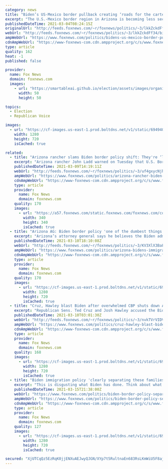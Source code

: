 ```yaml
---
category: news
title: "Biden’s US-Mexico border pullback creating ‘roads for the cartels,’ Arizona sheriff says: report"
excerpt: "The U.S.-Mexico border region in Arizona is becoming less secure since President Biden took office, a sheriff is alleging, according to a report."
publishedDateTime: 2021-03-04T08:24:15Z
originalUrl: "http://feeds.foxnews.com/~r/foxnews/politics/~3/lkkZckdFf34/bidens-us-mexico-border-pullback-creating-roads-for-the-cartels-arizona-sheriff-says-report"
webUrl: "http://feeds.foxnews.com/~r/foxnews/politics/~3/lkkZckdFf34/bidens-us-mexico-border-pullback-creating-roads-for-the-cartels-arizona-sheriff-says-report"
ampWebUrl: "https://www.foxnews.com/politics/bidens-us-mexico-border-pullback-creating-roads-for-the-cartels-arizona-sheriff-says-report.amp"
cdnAmpWebUrl: "https://www-foxnews-com.cdn.ampproject.org/c/s/www.foxnews.com/politics/bidens-us-mexico-border-pullback-creating-roads-for-the-cartels-arizona-sheriff-says-report.amp"
type: article
quality: 162
heat: -1
published: false

provider:
  name: Fox News
  domain: foxnews.com
  images:
    - url: "https://smartableai.github.io/election/assets/images/organizations/foxnews.com-50x50.jpg"
      width: 50
      height: 50

topics:
  - Election
  - Republican Voice

images:
  - url: "https://cf-images.us-east-1.prod.boltdns.net/v1/static/694940094001/393abe21-ee23-4eab-94db-2094b7296c74/7df572df-2db6-487c-a85e-16ff67f07932/1280x720/match/image.jpg"
    width: 1280
    height: 720
    isCached: true

related:
  - title: "Arizona rancher slams Biden border policy shift: They're ‘letting everybody come'"
    excerpt: "Arizona rancher John Ladd warned on Tuesday that U.S. Border Patrol agents and communities are “overwhelmed” by the surge of migrants, who he noted are “busting” into their towns."
    publishedDateTime: 2021-03-09T14:19:11Z
    webUrl: "http://feeds.foxnews.com/~r/foxnews/politics/~3/uf4gxycNjh8/arizona-rancher-biden-administration-letting-everybody-come-border"
    ampWebUrl: "https://www.foxnews.com/politics/arizona-rancher-biden-administration-letting-everybody-come-border.amp"
    cdnAmpWebUrl: "https://www-foxnews-com.cdn.ampproject.org/c/s/www.foxnews.com/politics/arizona-rancher-biden-administration-letting-everybody-come-border.amp"
    type: article
    provider:
      name: Fox News
      domain: foxnews.com
    quality: 170
    images:
      - url: "https://a57.foxnews.com/static.foxnews.com/foxnews.com/content/uploads/2020/10/340/340/Talia-Kaplan.jpg?ve=1&tl=1"
        width: 340
        height: 340
        isCached: true
  - title: "Arizona AG: Biden border policy 'one of the dumbest things' to ever come from DC"
    excerpt: "Arizona’s attorney general says he believes the Biden administration’s immigration policies are “encouraging more illegal immigration.”"
    publishedDateTime: 2021-03-10T18:10:08Z
    webUrl: "http://feeds.foxnews.com/~r/foxnews/politics/~3/KV3XlX3BaF4/arizona-bidens-immigration-rules-humanitarian-crisis-border"
    ampWebUrl: "https://www.foxnews.com/politics/arizona-bidens-immigration-rules-humanitarian-crisis-border.amp"
    cdnAmpWebUrl: "https://www-foxnews-com.cdn.ampproject.org/c/s/www.foxnews.com/politics/arizona-bidens-immigration-rules-humanitarian-crisis-border.amp"
    type: article
    provider:
      name: Fox News
      domain: foxnews.com
    quality: 170
    images:
      - url: "https://cf-images.us-east-1.prod.boltdns.net/v1/static/694940094001/6b1a0334-bb50-4a97-b7a0-3c2e73d3e40b/3fe8caa5-d41c-4211-9300-881be2091f35/1280x720/match/image.jpg"
        width: 1280
        height: 720
        isCached: true
  - title: "Cruz, Hawley blast Biden after overwhelmed CBP shuts down Arizona highway checkpoints"
    excerpt: "Republican Sens. Ted Cruz and Josh Hawley accused the Biden administration on Tuesday of ignoring a crisis at the southern border following revelations that Customs and Border Protection shut down highway checkpoints so that personnel could be redirected to address a surge of migrants."
    publishedDateTime: 2021-03-10T03:01:30Z
    webUrl: "http://feeds.foxnews.com/~r/foxnews/politics/~3/nvkTVrVIDVM/cruz-hawley-blast-biden-overwhelmed-cbp-shuts-down-arizona-highway-checkpoints"
    ampWebUrl: "https://www.foxnews.com/politics/cruz-hawley-blast-biden-overwhelmed-cbp-shuts-down-arizona-highway-checkpoints.amp"
    cdnAmpWebUrl: "https://www-foxnews-com.cdn.ampproject.org/c/s/www.foxnews.com/politics/cruz-hawley-blast-biden-overwhelmed-cbp-shuts-down-arizona-highway-checkpoints.amp"
    type: article
    provider:
      name: Fox News
      domain: foxnews.com
    quality: 168
    images:
      - url: "https://cf-images.us-east-1.prod.boltdns.net/v1/static/694940094001/d331e2c0-e603-4287-94ba-96efe7c9491f/53a1df98-fa59-4b81-b1e0-c4dbfc990098/1280x720/match/image.jpg"
        width: 1280
        height: 720
        isCached: true
  - title: "Biden immigration policy 'clearly separating these families' at border: Sen. Rick Scott"
    excerpt: "This is disgusting what Biden has done. Think about what he’s [the president] doing to individual families, he’s clearly separating these families. They are sending them here because they are hopeful that someday they will get citizenship and then the parents can come."
    publishedDateTime: 2021-03-15T21:38:00Z
    webUrl: "https://www.foxnews.com/politics/biden-border-policy-separating-families-rick-scott"
    ampWebUrl: "https://www.foxnews.com/politics/biden-border-policy-separating-families-rick-scott.amp"
    cdnAmpWebUrl: "https://www-foxnews-com.cdn.ampproject.org/c/s/www.foxnews.com/politics/biden-border-policy-separating-families-rick-scott.amp"
    type: article
    provider:
      name: Fox News
      domain: foxnews.com
    quality: 127
    images:
      - url: "https://cf-images.us-east-1.prod.boltdns.net/v1/static/694940094001/e1d2cf3c-87bc-4097-b388-bc8a29522be6/b5e9d12f-d8f8-463e-9d63-8bdafa2aa800/1280x720/match/image.jpg"
        width: 1280
        height: 720
        isCached: true

secured: "XjUTCqQz5EzRqK0jjENXuAEJwyQJGN/XYp7t5RultnaEn683RsLKmWiU5F8aj01r5WQ+wXiWcwF9lY58YLJeUQUeO3MgzcYYjV0Ba4Nzy+xB3zntPVk9ZHKof30WYGnsoGlxPgf00EyrB5qycR1KhTQnCEhg8IRcn/9TyCZTNK9uYr+U2eYVyB5HlpCDNLe3Ry8m3FjZ8u+z8lCMKzneSydrLlflqyMkO6RQ90xEvJoluEfnjAJHjaWGiW63RoQjwqIEGEHsy3j0jHjAne9Yrg0Z6cdoeeofPhpmsCthCaK1EiMto05z8A/rrn5d9awsP5Lol+X86K/AD0WlOmwZCEaT45efhS+o4+zKoHabMnc=;nzmJ6Wo+U9zN3uuPiUs/EQ=="
---
```


